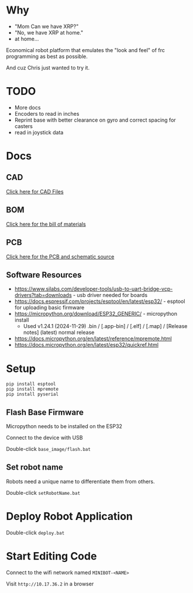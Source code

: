 # Why

* "Mom Can we have XRP?"
* "No, we have XRP at home."
* at home...

Economical robot platform that emulates the "look and feel" of frc programming as best as possible.

And cuz Chris just wanted to try it.

# TODO

* More docs
* Encoders to read in inches
* Reprint base with better clearance on gyro and correct spacing for casters
* read in joystick data

# Docs

## CAD

[Click here for CAD Files](https://cad.onshape.com/documents/cd5cf30fb9d9eab65abede32/w/24f1515a5d1d0a144995229d/e/b4184583bcb8092ed9809ad6?renderMode=0&uiState=6809be124b29024d99744ee3)

## BOM

[Click here for the bill of materials](https://docs.google.com/spreadsheets/d/1lDysrsZ1GDr1_VVy0CvlosRq3Vz6ztyXz19SSadELxg/edit?usp=sharing)

## PCB

[Click here for the PCB and schematic source](https://oshwlab.com/chrisgerth010592/minibot)

## Software Resources

* https://www.silabs.com/developer-tools/usb-to-uart-bridge-vcp-drivers?tab=downloads - usb driver needed for boards
* https://docs.espressif.com/projects/esptool/en/latest/esp32/ - esptool for uploading basic firmware
* https://micropython.org/download/ESP32_GENERIC/ - micropython install
  * Used v1.24.1 (2024-11-29) .bin / [.app-bin] / [.elf] / [.map] / [Release notes] (latest) normal release
* https://docs.micropython.org/en/latest/reference/mpremote.html
* https://docs.micropython.org/en/latest/esp32/quickref.html

# Setup

```
pip install esptool
pip install mpremote
pip install pyserial
```

## Flash Base Firmware

Micropython needs to be installed on the ESP32

Connect to the device with USB

Double-click `base_image/flash.bat`

## Set robot name

Robots need a unique name to differentiate them from others.

Double-click `setRobotName.bat`

# Deploy Robot Application

Double-click `deploy.bat`

# Start Editing Code

Connect to the wifi network named `MINIBOT-<NAME>`

Visit `http://10.17.36.2` in a browser
